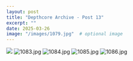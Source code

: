 ```yaml
---
layout: post
title: "Depthcore Archive - Post 13"
excerpt: ""
date: 2025-03-26
image: "/images/1079.jpg"  # optional image
---
```


<img src="/images/1079.jpg">
<img src="/images/1083.jpg" alt="1083.jpg"/>
<img src="/images/1084.jpg" alt="1084.jpg"/>
<img src="/images/1085.jpg" alt="1085.jpg"/>
<img src="/images/1086.jpg" alt="1086.jpg"/>
